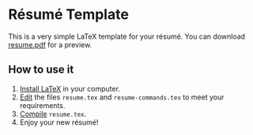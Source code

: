 Résumé Template
=========

This is a very simple LaTeX template for your résumé. You can download
[resume.pdf](https://github.com/pedropobla/resume-template/blob/master/resume.pdf?raw=true)
for a preview.

How to use it
---------

1. [Install LaTeX](http://en.wikibooks.org/wiki/LaTeX/Installation) in your
computer.
2. [Edit](http://en.wikibooks.org/wiki/LaTeX/Basics#The_LaTeX_syntax) the files
`resume.tex` and `resume-commands.tex` to meet your requirements.
3. [Compile](http://en.wikibooks.org/wiki/LaTeX/Basics#Compilation)
`resume.tex`.
4. Enjoy your new résumé!